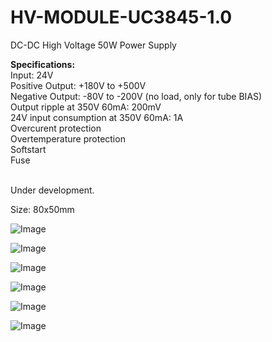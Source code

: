 # HV-MODULE-UC3845-1.0

DC-DC High Voltage 50W Power Supply 

<b>Specifications:</b><br>
Input: 24V<br>
Positive Output: +180V to +500V<br>
Negative Output: -80V to -200V (no load, only for tube BIAS)<br>
Output ripple at 350V 60mA: 200mV<br>
24V input consumption at 350V 60mA: 1A<br>
Overcurent protection<br>
Overtemperature protection<br>
Softstart<br>
Fuse<br>
<br>

Under development.

Size: 80x50mm

![Image](https://github.com/user-attachments/assets/ef6e3d77-d07c-46da-82e8-1474facfb2c8)

![Image](https://github.com/user-attachments/assets/be82b643-bdd6-47d7-aa20-a83fe6854fe7)

![Image](https://github.com/user-attachments/assets/7f19c25a-dcdf-4f72-9d9e-c11a6de17563)

![Image](https://github.com/user-attachments/assets/925977f4-e34d-4bfe-bf98-ed2263c800fa)

![Image](https://github.com/user-attachments/assets/3118c63c-3b8c-40e8-bcc0-ad6f23f8a8dd)

![Image](https://github.com/user-attachments/assets/80fbea94-d6d6-4b66-8aa9-377e483060f3)

